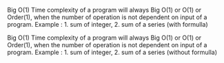 Big O(1)
Time complexity of a program will always Big O(1) or O(1) or Order(1), when the number of operation is not dependent on input of a program.
Example : 1. sum of integer, 2. sum of a series (with formulla)

Big O(1)
Time complexity of a program will always Big O(1) or O(1) or Order(1), when the number of operation is not dependent on input of a program.
Example : 1. sum of integer, 2. sum of a series (without formulla)
